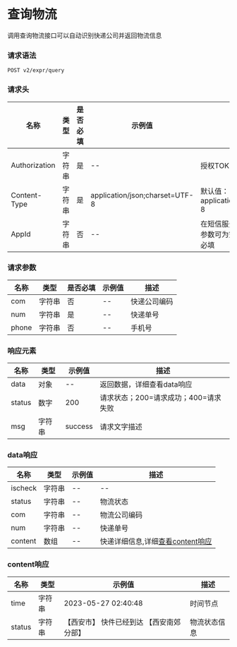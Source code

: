 # 查询物流

调用查询物流接口可以自动识别快递公司并返回物流信息

### 请求语法

```
POST v2/expr/query
```

### 请求头

| 名称 | 类型|是否必填 |示例值| 描述|
|---|---|---|---|---|
| Authorization | 字符串|是|--| 授权TOKEN |
| Content-Type | 字符串|是|application/json;charset=UTF-8| 默认值：application/json;charset=UTF-8 |
| AppId | 字符串|否|--| 在短信服务应用下有默认应用此参数可为空，没有默认应用下为必填 |

### 请求参数

| 名称 | 类型|是否必填 |示例值| 描述|
|---|---|---|---|---|
| com | 字符串|否|--| 快递公司编码 |
| num | 字符串|是|--| 快递单号 |
| phone | 字符串|否|--| 手机号 |

### 响应元素

| 名称 | 类型 |示例值| 描述|
|---|---|---|---| 
| data | 对象|--| 返回数据，详细查看data响应 |
| status | 数字|200| 请求状态；200=请求成功；400=请求失败 |
| msg | 字符串|success| 请求文字描述 |

### data响应

| 名称 | 类型 |示例值| 描述|
|---|---|---|---| 
| ischeck | 字符串|--| -- |
| status | 字符串|--| 物流状态 |
| com | 字符串|--| 物流公司编码 |
| num | 字符串|--| 快递单号 |
| content | 数组|--| 快递详细信息,详细[查看content响应](#content) |

### <a id='content'>content响应</a>

| 名称 | 类型 |示例值| 描述|
|---|---|---|---| 
| time | 字符串|2023-05-27 02:40:48| 时间节点 |
| status | 字符串|【西安市】 快件已经到达 【西安南郊分部】| 物流状态信息 |
